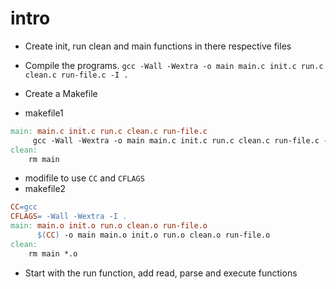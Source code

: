 # intro

- Create init, run clean and main functions in there respective files
- Compile the programs. `gcc -Wall -Wextra -o main main.c init.c run.c clean.c run-file.c -I .`
- Create a Makefile

- makefile1

```Makefile
main: main.c init.c run.c clean.c run-file.c
	 gcc -Wall -Wextra -o main main.c init.c run.c clean.c run-file.c -I .
clean:
	rm main
```

- modifile to use `CC` and `CFLAGS`
- makefile2

```Makefile
CC=gcc
CFLAGS= -Wall -Wextra -I .
main: main.o init.o run.o clean.o run-file.o
	  $(CC) -o main main.o init.o run.o clean.o run-file.o
clean:
	rm main *.o
```

- Start with the run function, add read, parse and execute functions
